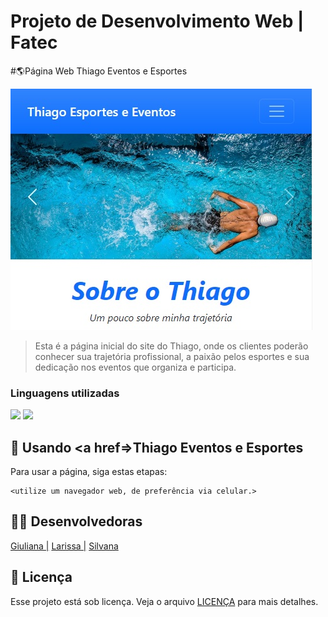 # Projeto de Desenvolvimento Web | Fatec

#🌎Página Web Thiago Eventos e Esportes

<img src="readme.jpg" alt="foto página">

> Esta é a página inicial do site do Thiago, onde os clientes poderão conhecer sua trajetória profissional, a paixão pelos esportes e sua dedicação nos eventos que organiza e participa.

### Linguagens utilizadas

<div style="justify-content-center">
  <img src="https://img.shields.io/badge/HTML5-E34F26?style=for-the-badge&logo=html5&logoColor=white" /> 
  <img src="https://img.shields.io/badge/Bootstrap-563D7C?style=for-the-badge&logo=bootstrap&logoColor=white" />
</div>

## 📱 Usando <a href=>Thiago Eventos e Esportes</a>

Para usar a página, siga estas etapas:

```
<utilize um navegador web, de preferência via celular.>
```

## 👩‍💻 Desenvolvedoras

<div style = "justify-content-center">
  <a href="https://github.com/Giuliana09">Giuliana |</a>
  <a href="https://github.com/LarissaSL">Larissa |</a>
  <a href="https://github.com/SilvanaMenezes">Silvana</a> 
</div>

## 📝 Licença

Esse projeto está sob licença. Veja o arquivo [LICENÇA](LICENSE.md) para mais detalhes.
